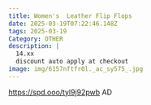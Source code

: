```yaml
---
title: Women's  Leather Flip Flops
date: 2025-03-19T07:22:46.148Z
tags: 2025-03-19
Category: OTHER
description: |
  14.xx
  discount auto apply at checkout 
image: img/6157nftfr0l._ac_sy575_.jpg
---
```

https://spd.ooo/tyl9j92pwb
AD
